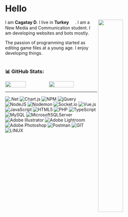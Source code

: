 <h1>Hello</h1><img src="https://github-readme-stats.vercel.app/api/top-langs/?username=cagdu&theme=gotham&hide_border=true&include_all_commits=true&count_private=true&layout=compact" width="40%" align="right">

I am **Cagatay D**. I live in **Turkey** <img src="https://i.imgur.com/ff547ZT.png" width="16" height="16" align="center">.
I am a New Media and Communication student. I am developing websites and bots mostly.


The passion of programming started as editing game files at a young age. I enjoy developing things.
<br/><br/>

### 📊 GitHub Stats:
<div style="display:flex">
<img src="https://github-readme-stats.vercel.app/api?username=cagdu&theme=gotham&hide_border=true&include_all_commits=true&count_private=true" width="47.4%">
<img src="https://github-readme-streak-stats.herokuapp.com/?user=cagdu&theme=gotham&hide_border=true" width="52%">
</div>

<hr/>

![.Net](https://img.shields.io/badge/.NET-5C2D91?style=flat&logo=.net&logoColor=white) ![Chart.js](https://img.shields.io/badge/chart.js-F5788D.svg?style=flat&logo=chart.js&logoColor=white) ![NPM](https://img.shields.io/badge/NPM-%23CB3837.svg?style=flat&logo=npm&logoColor=white) ![jQuery](https://img.shields.io/badge/jquery-%230769AD.svg?style=flat&logo=jquery&logoColor=white) ![NodeJS](https://img.shields.io/badge/node.js-6DA55F?style=flat&logo=node.js&logoColor=white) ![Nodemon](https://img.shields.io/badge/NODEMON-%23323330.svg?style=flat&logo=nodemon&logoColor=%BBDEAD) ![Socket.io](https://img.shields.io/badge/Socket.io-black?style=flat&logo=socket.io&badgeColor=010101) ![Vue.js](https://img.shields.io/badge/vue.js-%2335495e.svg?style=flat&logo=vuedotjs&logoColor=%234FC08D) ![JavaScript](https://img.shields.io/badge/javascript-%23323330.svg?style=flat&logo=javascript&logoColor=%23F7DF1E) ![HTML5](https://img.shields.io/badge/html5-%23E34F26.svg?style=flat&logo=html5&logoColor=white) ![PHP](https://img.shields.io/badge/php-%23777BB4.svg?style=flat&logo=php&logoColor=white) ![TypeScript](https://img.shields.io/badge/typescript-%23007ACC.svg?style=flat&logo=typescript&logoColor=white) ![MySQL](https://img.shields.io/badge/mysql-%2300000f.svg?style=flat&logo=mysql&logoColor=white) ![MicrosoftSQLServer](https://img.shields.io/badge/Microsoft%20SQL%20Server-CC2927?style=flat&logo=microsoft%20sql%20server&logoColor=white) ![Adobe Illustrator](https://img.shields.io/badge/adobe%20illustrator-%23FF9A00.svg?style=flat&logo=adobe%20illustrator&logoColor=white) ![Adobe Lightroom](https://img.shields.io/badge/Adobe%20Lightroom-31A8FF.svg?style=flat&logo=Adobe%20Lightroom&logoColor=white) ![Adobe Photoshop](https://img.shields.io/badge/adobe%20photoshop-%2331A8FF.svg?style=flat&logo=adobe%20photoshop&logoColor=white) ![Postman](https://img.shields.io/badge/Postman-FF6C37?style=flat&logo=postman&logoColor=white) ![GIT](https://img.shields.io/badge/Git-fc6d26?style=flat&logo=git&logoColor=white) ![LINUX](https://img.shields.io/badge/Linux-FCC624?style=flat&logo=linux&logoColor=black) 

<!--img src="https://github-readme-stats.vercel.app/api?username=cagdu&show_icons=true&theme=dark&count_private=true&hide_border=true&include_all_commits=true" width="50%" align="right"-->

